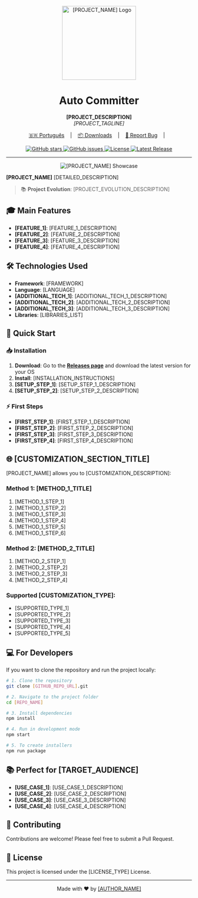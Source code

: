 <p align="center">
  <img src="[LOGO_PATH]" alt="[PROJECT_NAME] Logo" width="200"/>
</p>

<h1 align="center">Auto Committer</h1>

<p align="center">
  <strong>[PROJECT_DESCRIPTION]</strong><br>
  <em>[PROJECT_TAGLINE]</em>
</p>

<p align="center">
  <a href="/README.pt.md" target="_blank">🇧🇷 Português</a>
  &nbsp;&nbsp;&nbsp;|&nbsp;&nbsp;&nbsp;
  <a href="[RELEASES_URL]" target="_blank">📦 Downloads</a>
  &nbsp;&nbsp;&nbsp;|&nbsp;&nbsp;&nbsp;
  <a href="[ISSUE_TEMPLATE_URL]" target="_blank">🐛 Report Bug</a>
  &nbsp;&nbsp;&nbsp;|&nbsp;&nbsp;&nbsp;
</p>

<p align="center">
  <a href="[GITHUB_REPO_URL]/stargazers">
    <img src="https://img.shields.io/github/stars/[USERNAME]/[REPO_NAME]?style=social" alt="GitHub stars">
  </a>
  <a href="[GITHUB_REPO_URL]/issues">
    <img src="https://img.shields.io/github/issues/[USERNAME]/[REPO_NAME]" alt="GitHub issues">
  </a>
  <a href="[GITHUB_REPO_URL]/blob/main/LICENSE">
    <img src="https://img.shields.io/github/license/[USERNAME]/[REPO_NAME]" alt="License">
  </a>
  <a href="[GITHUB_REPO_URL]/releases">
    <img src="https://img.shields.io/github/v/release/[USERNAME]/[REPO_NAME]" alt="Latest Release">
  </a>
</p>

---

<p align="center">
  <img src="[SHOWCASE_IMAGE_URL]" alt="[PROJECT_NAME] Showcase"/>
</p>

**[PROJECT_NAME]** [DETAILED_DESCRIPTION]

> 📚 **Project Evolution**: [PROJECT_EVOLUTION_DESCRIPTION]

## 🎓 Main Features

* **[FEATURE_1]**: [FEATURE_1_DESCRIPTION]
* **[FEATURE_2]**: [FEATURE_2_DESCRIPTION]
* **[FEATURE_3]**: [FEATURE_3_DESCRIPTION]
* **[FEATURE_4]**: [FEATURE_4_DESCRIPTION]

## 🛠️ Technologies Used

* **Framework**: [FRAMEWORK]
* **Language**: [LANGUAGE]
* **[ADDITIONAL_TECH_1]**: [ADDITIONAL_TECH_1_DESCRIPTION]
* **[ADDITIONAL_TECH_2]**: [ADDITIONAL_TECH_2_DESCRIPTION]
* **[ADDITIONAL_TECH_3]**: [ADDITIONAL_TECH_3_DESCRIPTION]
* **Libraries**: [LIBRARIES_LIST]

## 🚀 Quick Start

### 📥 Installation

1. **Download**: Go to the **[Releases page]([RELEASES_URL])** and download the latest version for your OS
2. **Install**: [INSTALLATION_INSTRUCTIONS]
3. **[SETUP_STEP_1]**: [SETUP_STEP_1_DESCRIPTION]
4. **[SETUP_STEP_2]**: [SETUP_STEP_2_DESCRIPTION]

### ⚡ First Steps

- **[FIRST_STEP_1]**: [FIRST_STEP_1_DESCRIPTION]
- **[FIRST_STEP_2]**: [FIRST_STEP_2_DESCRIPTION]
- **[FIRST_STEP_3]**: [FIRST_STEP_3_DESCRIPTION]
- **[FIRST_STEP_4]**: [FIRST_STEP_4_DESCRIPTION]

## 🌐 [CUSTOMIZATION_SECTION_TITLE]

[PROJECT_NAME] allows you to [CUSTOMIZATION_DESCRIPTION]:

### Method 1: [METHOD_1_TITLE]

1. [METHOD_1_STEP_1]
2. [METHOD_1_STEP_2]
3. [METHOD_1_STEP_3]
4. [METHOD_1_STEP_4]
5. [METHOD_1_STEP_5]
6. [METHOD_1_STEP_6]

### Method 2: [METHOD_2_TITLE]

1. [METHOD_2_STEP_1]
2. [METHOD_2_STEP_2]
3. [METHOD_2_STEP_3]
4. [METHOD_2_STEP_4]

### Supported [CUSTOMIZATION_TYPE]:
- [SUPPORTED_TYPE_1]
- [SUPPORTED_TYPE_2]
- [SUPPORTED_TYPE_3]
- [SUPPORTED_TYPE_4]
- [SUPPORTED_TYPE_5]

## 💻 For Developers

If you want to clone the repository and run the project locally:

```bash
# 1. Clone the repository
git clone [GITHUB_REPO_URL].git

# 2. Navigate to the project folder
cd [REPO_NAME]

# 3. Install dependencies
npm install

# 4. Run in development mode
npm start

# 5. To create installers
npm run package
```

## 📚 Perfect for [TARGET_AUDIENCE]

- **[USE_CASE_1]**: [USE_CASE_1_DESCRIPTION]
- **[USE_CASE_2]**: [USE_CASE_2_DESCRIPTION]
- **[USE_CASE_3]**: [USE_CASE_3_DESCRIPTION]
- **[USE_CASE_4]**: [USE_CASE_4_DESCRIPTION]

## 🤝 Contributing

Contributions are welcome! Please feel free to submit a Pull Request.

## 📄 License

This project is licensed under the [LICENSE_TYPE] License.

---

<p align="center">
  Made with ❤️ by <a href="[GITHUB_PROFILE_URL]" target="_blank">[AUTHOR_NAME]</a>
</p>
